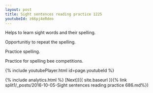 ```yaml
---
layout: post
title: Sight sentences reading practice 1225
youtubeId: z66pj4eRdeo
---
```

 
 
Helps to learn sight words and their spelling.

Opportunitiy to repeat the spelling. 

Practice spelling. 
 
Practice for spelling bee competitions. 
 
{% include youtubePlayer.html id=page.youtubeId %}
 
 
{% include analytics.html %} 
[Next]({{ site.baseurl }}{% link  split1/_posts/2016-10-05-Sight sentences reading practice 686.md%})
 
